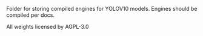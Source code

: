 Folder for storing compiled engines for YOLOV10 models.
Engines should be compiled per docs.

All weights licensed by AGPL-3.0
